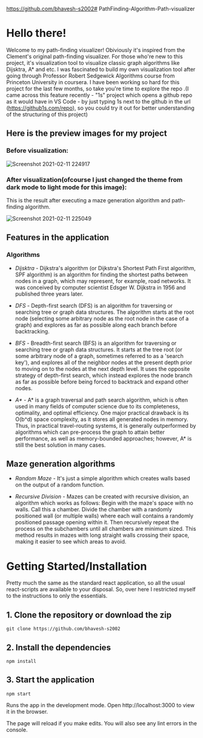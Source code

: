 https://github.com/bhavesh-s2002# PathFinding-Algorithm-Path-visualizer
# Hello there!
Welcome to my path-finding visualizer! Obiviously it's inspired from the Clement's original path-finding visualizer.
For those who're new to this project, it's visualization tool to visualize classic graph algorithms like Dijsktra, A* and etc. I was fascinated to build my own visualization tool after going through Professor Robert Sedgewick Algorithms course from Princeton University in coursera. 
I have been working so hard for this project for the last few months, so take you're time to explore the repo .(I came across this feature recently - "1s" project which opens a github repo as it would have in VS Code - by just typing 1s next to the github in the url (https://github1s.com/repo), so you could try it out for better understanding of the structuring of this project)

## Here is the preview images for my project
### Before visualization:

![Screenshot 2021-02-11 224917](https://user-images.githubusercontent.com/58566745/107673174-bff32800-6cbb-11eb-81a7-8e240660369f.jpg)

### After visualization(ofcourse I just changed the theme from dark mode to light mode for this image):
This is the result after executing a maze generation algorithm and path-finding algorithm.

![Screenshot 2021-02-11 225049](https://user-images.githubusercontent.com/58566745/107673376-f3ce4d80-6cbb-11eb-907c-a8255ef9555e.jpg)

## Features in the application
### Algorithms
- _Dijsktra_ - Dijkstra's algorithm (or Dijkstra's Shortest Path First algorithm, SPF algorithm) is an algorithm for finding the shortest paths between nodes in a graph, which may represent, for example, road networks. It was conceived by computer scientist Edsger W. Dijkstra in 1956 and published three years later.

- _DFS_ - Depth-first search (DFS) is an algorithm for traversing or searching tree or graph data structures. The algorithm starts at the root node (selecting some arbitrary node as the root node in the case of a graph) and explores as far as possible along each branch before backtracking.

- _BFS_ - Breadth-first search (BFS) is an algorithm for traversing or searching tree or graph data structures. It starts at the tree root (or some arbitrary node of a graph, sometimes referred to as a 'search key'), and explores all of the neighbor nodes at the present depth prior to moving on to the nodes at the next depth level. It uses the opposite strategy of depth-first search, which instead explores the node branch as far as possible before being forced to backtrack and expand other nodes.

- _A*_ - A* is a graph traversal and path search algorithm, which is often used in many fields of computer science due to its completeness, optimality, and optimal efficiency. One major practical drawback is its O(b^d) space complexity, as it stores all generated nodes in memory. Thus, in practical travel-routing systems, it is generally outperformed by algorithms which can pre-process the graph to attain better performance, as well as memory-bounded approaches; however, A* is still the best solution in many cases.

## Maze generation algorithms
- _Random Maze_ - It's just a simple algorithm which creates walls based on the output of a random function.

- _Recursive Division_ - Mazes can be created with recursive division, an algorithm which works as follows: Begin with the maze's space with no walls. Call this a chamber. Divide the chamber with a randomly positioned wall (or multiple walls) where each wall contains a randomly positioned passage opening within it. Then recursively repeat the process on the subchambers until all chambers are minimum sized. This method results in mazes with long straight walls crossing their space, making it easier to see which areas to avoid.

# Getting Started/Installation
Pretty much the same as the standard react application, so all the usual react-scripts are available to your disposal. So, over here I restricted myself to the instructions to only the essentials.
## 1. Clone the repository or download the zip
```
git clone https://github.com/bhavesh-s2002
```

## 2. Install the dependencies
```
npm install
```

## 3. Start the application
```
npm start
```
Runs the app in the development mode.
Open http://localhost:3000 to view it in the browser.

The page will reload if you make edits.
You will also see any lint errors in the console.
